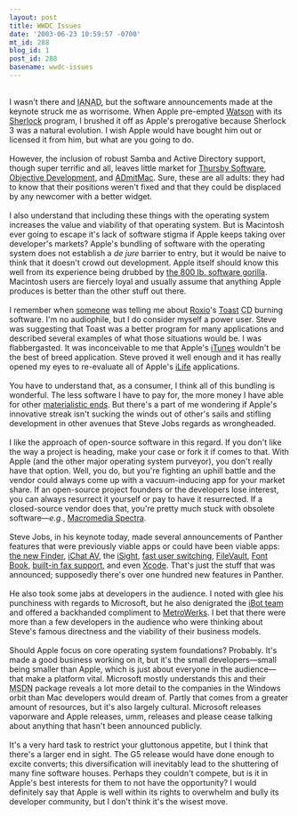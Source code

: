 ```yaml
---
layout: post
title: WWDC Issues
date: '2003-06-23 10:59:57 -0700'
mt_id: 288
blog_id: 1
post_id: 288
basename: wwdc-issues
---
```

<br />I wasn't there and <acronym title="I Am Not A Developer">IANAD</acronym>, but the software announcements made at the keynote struck me as worrisome. When Apple pre-empted <a href="http://www.karelia.com/watson/">Watson</a> with its <a href="http://www.apple.com/macosx/jaguar/sherlock.html">Sherlock</a> program, I brushed it off as Apple's prerogative because Sherlock 3 was a natural evolution. I wish Apple would have bought him out or licensed it from him, but what are you going to do.<br /><br />However, the inclusion of robust Samba and Active Directory support, though super terrific and all, leaves little market for <a href="http://www.thursby.com/products/dave.html">Thursby Software</a>, <a href="http://www.obdev.at/products/sharity/">Objective Development</a>, and <a href="http://www.admitmac.com/product-description/">ADmitMac</a>. Sure, these are all adults: they had to know that their positions weren't fixed and that they could be displaced by any newcomer with a better widget.<br /><br />I also understand that including these things with the operating system increases the value and viability of that operating system. But is Macintosh ever going to escape it's lack of software stigma if Apple keeps taking over developer's markets? Apple's bundling of software with the operating system does not establish a <em>de jure</em> barrier to entry, but it would be naive to think that it doesn't crowd out development. Apple itself should know this well from its experience being drubbed by <a href="http://www.microsoft.com/">the 800 lb. software gorilla</a>. Macintosh users are fiercely loyal and usually assume that anything Apple produces is better than the other stuff out there.<br /><br />I remember when <a href="http://www.redmonk.net/monkinetic">someone</a> was telling me about <a href="http://www.roxio.com/">Roxio</a>'s <a href="http://www.roxio.com/en/products/toast/index.jhtml">Toast</a> <acronym title="Compact Disc">CD</acronym> burning software. I'm no audiophile, but I do consider myself a power user. Steve was suggesting that Toast was a better program for many applications and described several examples of what those situations would be. I was flabbergasted. It was inconceivable to me that Apple's <a href="http://www.apple.com/itunes/">iTunes</a> wouldn't be the best of breed application. Steve proved it well enough and it has really opened my eyes to re-evaluate all of Apple's <a href="http://www.apple.com/ilife/">iLife</a> applications.<br /><br />You have to understand that, as a consumer, I think all of this bundling is wonderful. The less software I have to pay for, the more money I have able for other <a href="http://philip.greenspun.com/materialism/">materialistic ends</a>. But there's a part of me wondering if Apple's innovative streak isn't sucking the winds out of other's sails and stifling development in other avenues that Steve Jobs regards as wrongheaded.<br /><br />I like the approach of open-source software in this regard. If you don't like the way a project is heading, make your case or fork it if comes to that. With Apple (and the other major operating system purveyor), you don't really have that option. Well, you do, but you're fighting an uphill battle and the vendor could always come up with a vacuum-inducing app for your market share. If an open-source project founders or the developers lose interest, you can always resurrect it yourself or pay to have it resurrected. If a closed-source vendor does that, you're pretty much stuck with obsolete software&#x2014;<em>e.g.</em>, <a href="http://www.macromedia.com/software/spectra/">Macromedia Spectra</a>.<br /><br />Steve Jobs, in his keynote today, made several announcements of Panther features that were previously viable apps or could have been viable apps: <a href="http://www.apple.com/macosx/panther/finder.html">the new Finder</a>, <a href="http://www.apple.com/macosx/panther/ichat.html">iChat AV</a>, the <a href="http://www.apple.com/isight/">iSight</a>, <a href="http://www.apple.com/macosx/panther/fast_user_switching.html">fast user switching</a>, <a href="http://www.apple.com/macosx/panther/file_vault.html">FileVault</a>, <a href="http://www.apple.com/macosx/panther/font_book.html">Font Book</a>, <a href="http://www.apple.com/macosx/panther/faxing.html" title="See ya, FaxSTF!">built-in fax support</a>, and even <a href="http://www.apple.com/macosx/panther/xcode.html">Xcode</a>. That's just the stuff that was announced; supposedly there's over one hundred new features in Panther.<br /><br />He also took some jabs at developers in the audience. I noted with glee his punchiness with regards to Microsoft, but he also denigrated the <a href="http://www.orangemicro.com/ibot.html">iBot team</a> and offered a backhanded compliment to <a href="http://www.metrowerks.com/">MetroWerks</a>. I bet that there were more than a few developers in the audience who were thinking about Steve's famous directness and the viability of their business models.<br /><br />Should Apple focus on core operating system foundations? Probably. It's made a good business working on it, but it's the small developers&#x2014;small being smaller than Apple, which is just about everyone in the audience&#x2014;that make a platform vital. Microsoft mostly understands this and their <acronym title="MicroSoft Developer's Network">MSDN</acronym> package reveals a lot more detail to the companies in the Windows orbit than Mac developers would dream of. Partly that comes from a greater amount of resources, but it's also largely cultural. Microsoft releases vaporware and Apple releases, umm, releases and please cease talking about anything that hasn't been announced publicly.<br /><br />It's a very hard task to restrict your gluttonous appetite, but I think that there's a larger end in sight. The G5 release would have done enough to excite converts; this diversification will inevitably lead to the shuttering of many fine software houses. Perhaps they couldn't compete, but is it in Apple's best interests for them to not have the opportunity? I would definitely say that Apple is well within its rights to overwhelm and bully its developer community, but I don't think it's the wisest move.<br /><br /><br />
